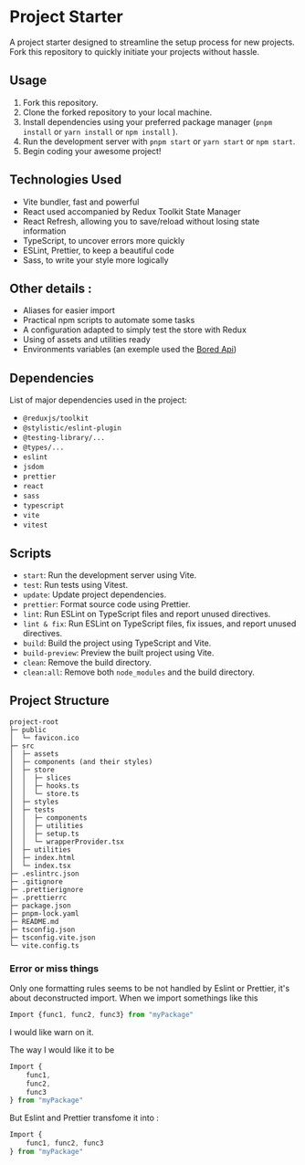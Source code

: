 # Project Starter

A project starter designed to streamline the setup process for new projects. Fork this repository to quickly initiate your projects without hassle.

## Usage

1. Fork this repository.
2. Clone the forked repository to your local machine.
3. Install dependencies using your preferred package manager (`pnpm install` or `yarn install` or `npm install` ).
4. Run the development server with `pnpm start` or `yarn start` or `npm start`.
5. Begin coding your awesome project!

## Technologies Used

- Vite bundler, fast and powerful
- React used accompanied by Redux Toolkit State Manager
- React Refresh, allowing you to save/reload without losing state information
- TypeScript, to uncover errors more quickly
- ESLint, Prettier, to keep a beautiful code
- Sass, to write your style more logically

## Other details :

- Aliases for easier import
- Practical npm scripts to automate some tasks
- A configuration adapted to simply test the store with Redux
- Using of assets and utilities ready
- Environments variables (an exemple used the [Bored Api](https://www.boredapi.com/))

## Dependencies

List of major dependencies used in the project:

- `@reduxjs/toolkit`
- `@stylistic/eslint-plugin`
- `@testing-library/...`
- `@types/...`
- `eslint`
- `jsdom`
- `prettier`
- `react`
- `sass`
- `typescript`
- `vite`
- `vitest`

## Scripts

- `start`: Run the development server using Vite.
- `test`: Run tests using Vitest.
- `update`: Update project dependencies.
- `prettier`: Format source code using Prettier.
- `lint`: Run ESLint on TypeScript files and report unused directives.
- `lint & fix`: Run ESLint on TypeScript files, fix issues, and report unused directives.
- `build`: Build the project using TypeScript and Vite.
- `build-preview`: Preview the built project using Vite.
- `clean`: Remove the build directory.
- `clean:all`: Remove both `node_modules` and the build directory.

## Project Structure

```
project-root
├─ public
│  └─ favicon.ico
├─ src
│  ├─ assets
│  ├─ components (and their styles)
│  ├─ store
│  │  ├─ slices
│  │  ├─ hooks.ts
│  │  └─ store.ts
│  ├─ styles
│  ├─ tests
│  │  ├─ components
│  │  ├─ utilities
│  │  ├─ setup.ts
│  │  └─ wrapperProvider.tsx
│  ├─ utilities
│  ├─ index.html
│  └─ index.tsx
├─ .eslintrc.json
├─ .gitignore
├─ .prettierignore
├─ .prettierrc
├─ package.json
├─ pnpm-lock.yaml
├─ README.md
├─ tsconfig.json
├─ tsconfig.vite.json
└─ vite.config.ts
```

### Error or miss things
Only one formatting rules seems to be not handled by Eslint or Prettier, it's about deconstructed import.
When we import somethings like this

```js
Import {func1, func2, func3} from "myPackage"
```
I would like warn on it.

The way I would like it to be 
```js
Import {
    func1,
    func2,
    func3
} from "myPackage"
```

But Eslint and Prettier transfome it into :
```js
Import {
    func1, func2, func3
} from "myPackage"
```